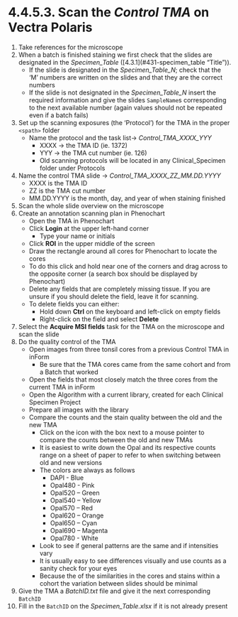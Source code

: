 # 4.4.5.3. Scan the *Control TMA* on Vectra Polaris
1. Take references for the microscope
2. When a batch is finished staining we first check that the slides are designated in the *Specimen_Table* ([4.3.1](#431-specimen_table “Title”)).
   - If the slide is designated in the *Specimen_Table_N*; check that the ‘M’ numbers are written on the slides and that they are the correct numbers
   - If the slide is not designated in the *Specimen_Table_N* insert the required information and give the slides ```SampleName```s corresponding to the next available number (again values should not be repeated even if a batch fails)
3. Set up the scanning exposures (the ‘Protocol’) for the TMA in the proper ```<spath>``` folder
   - Name the protocol and the task list-> *Control_TMA_XXXX_YYY*
     - XXXX -> the TMA ID (ie. 1372)
     - YYY -> the TMA cut number (ie. 126)
     - Old scanning protocols will be located in any Clinical_Specimen folder under Protocols 
4. Name the control TMA slide -> *Control_TMA_XXXX_ZZ_MM.DD.YYYY*
   - XXXX is the TMA ID
   - ZZ is the TMA cut number
   - MM.DD.YYYY is the month, day, and year of when staining finished
5. Scan the whole slide overview on the microscope
6. Create an annotation scanning plan in Phenochart
   - Open the TMA in  Phenochart
   - Click **Login** at the upper left-hand corner
     - Type your name or initials
    - Click **ROI** in the upper middle of the screen
    - Draw the rectangle around all cores for Phenochart to locate the cores
    - To do this click and hold near one of the corners and drag across to the opposite corner (a search box should be displayed by Phenochart)
    - Delete any fields that are completely missing tissue. If you are unsure if you should delete the field, leave it for scanning.
    - To delete fields you can either:
      - Hold down **Ctrl** on the keyboard and left-click on empty fields
      - Right-click on the field and select **Delete**
7. Select the **Acquire MSI fields** task for the TMA on the microscope and scan the slide
8. Do the quality control of the TMA
   - Open images from three tonsil cores from a previous Control TMA in inForm
     - Be sure that the TMA cores came from the same cohort and from a Batch that worked 
   - Open the fields that most closely match the three cores from the current TMA in inForm
   - Open the Algorithm with a current library, created for each Clinical Specimen Project
   - Prepare all images with the library 
   - Compare the counts and the stain quality between the old and the new TMA
     - Click on the icon with the box next to a mouse pointer to compare the counts between the old and new  TMAs
     - It is easiest to write down the Opal and its respective counts range on a sheet of paper to refer to when switching between old and new versions
     - The colors are always as follows
       - DAPI - Blue
       - Opal480 - Pink
       - Opal520 – Green
       - Opal540 – Yellow
       - Opal570 – Red
       - Opal620 – Orange
       - Opal650 – Cyan
       - Opal690 – Magenta
       - Opal780 - White 
     - Look to see if general patterns are the same and if intensities vary
     - It is usually easy to see differences visually and use counts as a sanity check for your eyes
     - Because the of the similarities in the cores and stains within a cohort the variation between slides should be minimal
9. Give the TMA a *BatchID.txt* file and give it the next corresponding ```BatchID```
10. Fill in the ```BatchID``` on the *Specimen_Table.xlsx* if it is not already present
